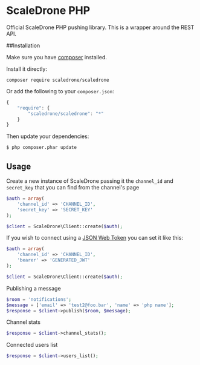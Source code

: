 # ScaleDrone PHP
Official ScaleDrone PHP pushing library. This is a wrapper around the REST API.

##Installation

Make sure you have [composer](https://getcomposer.org) installed.

Install it directly:
```
composer require scaledrone/scaledrone
```

Or add the following to your `composer.json`:

```js
{
    "require": {
        "scaledrone/scaledrone": "*"
    }
}
```

Then update your dependencies:

```bash
$ php composer.phar update
```

## Usage
Create a new instance of ScaleDrone passing it the `channel_id` and `secret_key` that you can find from the channel's page
```php
$auth = array(
    'channel_id' => 'CHANNEL_ID',
    'secret_key' => 'SECRET_KEY'
);

$client = ScaleDrone\Client::create($auth);
```

If you wish to connect using a [JSON Web Token](https://www.scaledrone.com/docs/jwt-authentication) you can set it like this:
```php
$auth = array(
    'channel_id' => 'CHANNEL_ID',
    'bearer' => 'GENERATED_JWT'
);

$client = ScaleDrone\Client::create($auth);
```

Publishing a message
```php
$room = 'notifications';
$message = ['email' => 'test2@foo.bar', 'name' => 'php name'];
$response = $client->publish($room, $message);
```

Channel stats
```php
$response = $client->channel_stats();
```

Connected users list
```php
$response = $client->users_list();
```
